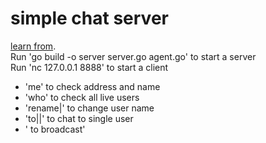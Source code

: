 # simple chat server
[learn from](https://bilibili.com/video/BV1gf4y1r79E).    
Run 'go build -o server server.go agent.go' to start a server    
Run 'nc 127.0.0.1 8888' to start a client      
- 'me' to check address and name   
- 'who' to check all live users   
- 'rename|<new name>' to change user name   
- 'to|<remote name>|<message>' to chat to single user    
- '<message> to broadcast'    
